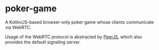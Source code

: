 # poker-game

A Kotlin/JS-based browser-only poker game whose clients communicate via WebRTC.

Usage of the WebRTC protocol is abstracted by [PeerJS](https://peerjs.com/), which also provides the default signaling server.
